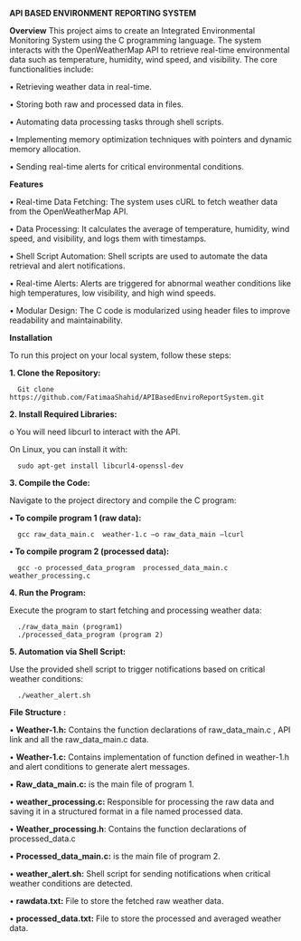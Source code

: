 **API BASED ENVIRONMENT REPORTING SYSTEM**

**Overview**
This project aims to create an Integrated Environmental Monitoring System using the C programming language. The system interacts with the OpenWeatherMap API to retrieve real-time environmental data such as temperature, humidity, wind speed, and visibility. The core functionalities include:

•	Retrieving weather data in real-time.

•	Storing both raw and processed data in files.

•	Automating data processing tasks through shell scripts.

•	Implementing memory optimization techniques with pointers and dynamic memory allocation.

•	Sending real-time alerts for critical environmental conditions.

**Features**

•	Real-time Data Fetching: The system uses cURL to fetch weather data from the OpenWeatherMap API.

•	Data Processing: It calculates the average of temperature, humidity, wind speed, and visibility, and logs them with timestamps.

•	Shell Script Automation: Shell scripts are used to automate the data retrieval and alert notifications.

•	Real-time Alerts: Alerts are triggered for abnormal weather conditions like high temperatures, low visibility, and high wind speeds.

•	Modular Design: The C code is modularized using header files to improve readability and maintainability.

**Installation**

To run this project on your local system, follow these steps:

**1.	Clone the Repository:**

      Git clone https://github.com/FatimaaShahid/APIBasedEnviroReportSystem.git

**2.	Install Required Libraries:**

  o	You will need libcurl to interact with the API. 
  
  On Linux, you can install it with:
  
      sudo apt-get install libcurl4-openssl-dev

**3.	Compile the Code:**

Navigate to the project directory and compile the C program:
      
**•	To compile program 1 (raw data):**

      gcc raw_data_main.c  weather-1.c –o raw_data_main –lcurl
      
**•	To compile program 2 (processed data):**

      gcc -o processed_data_program  processed_data_main.c  weather_processing.c

**4.	Run the Program:**

Execute the program to start fetching and processing weather data:
      
      ./raw_data_main (program1)
      ./processed_data_program (program 2)

**5.	Automation via Shell Script:**

Use the provided shell script to trigger notifications based on critical weather conditions:

      ./weather_alert.sh

**File Structure :**


•	**Weather-1.h:** Contains the function declarations of raw_data_main.c , API link and all the raw_data_main.c data.

•	**Weather-1.c:** Contains implementation of function defined in weather-1.h and alert conditions to generate alert messages.

•	**Raw_data_main.c:** is the main file of program 1.

•	**weather_processing.c:** Responsible for processing the raw data and saving it in a structured format in a file named processed data.

•	**Weather_processing.h**: Contains the function declarations of processed_data.c

•	**Processed_data_main.c:** is the main file of program 2.

•	**weather_alert.sh:** Shell script for sending notifications when critical weather conditions are detected.

•	**rawdata.txt:** File to store the fetched raw weather data.

•	**processed_data.txt:** File to store the processed and averaged weather data.

